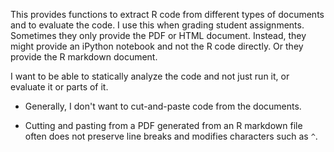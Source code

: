 This provides functions to extract R code from different types of documents and to evaluate the
code. I use this when grading student assignments.
Sometimes they only provide the PDF or HTML document.
Instead, they might provide an iPython notebook and not the R code directly.
Or they provide the R markdown document. 

I want to be able to statically analyze the code and not just run it,
or evaluate it or parts of it.


+ Generally, I don't want to cut-and-paste code from the documents.

+ Cutting and pasting from a PDF generated from an R markdown file often
  does not preserve line breaks and modifies characters such as `^`.

